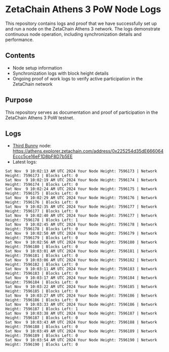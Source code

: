 # ZetaChain Athens 3 PoW Node Logs
This repository contains logs and proof that we have successfully set up and run a node on the ZetaChain Athens 3 network. The logs demonstrate continuous node operation, including synchronization details and performance.

## Contents
- Node setup information
- Synchronization logs with block height details
- Ongoing proof of work logs to verify active participation in the ZetaChain network

## Purpose
This repository serves as documentation and proof of participation in the ZetaChain Athens 3 PoW testnet.

## Logs

- [Third Bunny](https://thirdbunny.xyz/) node: https://athens.explorer.zetachain.com/address/0x225254d35dE666064Eccc5ce16eF1D8bF8D7b5EE
- Latest logs:
```
Sat Nov  9 10:02:13 AM UTC 2024 Your Node Height: 7596173 | Network Height: 7596173 | Blocks Left: 0
Sat Nov  9 10:02:19 AM UTC 2024 Your Node Height: 7596174 | Network Height: 7596174 | Blocks Left: 0
Sat Nov  9 10:02:24 AM UTC 2024 Your Node Height: 7596175 | Network Height: 7596175 | Blocks Left: 0
Sat Nov  9 10:02:29 AM UTC 2024 Your Node Height: 7596176 | Network Height: 7596176 | Blocks Left: 0
Sat Nov  9 10:02:35 AM UTC 2024 Your Node Height: 7596177 | Network Height: 7596177 | Blocks Left: 0
Sat Nov  9 10:02:40 AM UTC 2024 Your Node Height: 7596177 | Network Height: 7596178 | Blocks Left: 1
Sat Nov  9 10:02:45 AM UTC 2024 Your Node Height: 7596178 | Network Height: 7596178 | Blocks Left: 0
Sat Nov  9 10:02:50 AM UTC 2024 Your Node Height: 7596179 | Network Height: 7596179 | Blocks Left: 0
Sat Nov  9 10:02:56 AM UTC 2024 Your Node Height: 7596180 | Network Height: 7596180 | Blocks Left: 0
Sat Nov  9 10:03:01 AM UTC 2024 Your Node Height: 7596181 | Network Height: 7596181 | Blocks Left: 0
Sat Nov  9 10:03:06 AM UTC 2024 Your Node Height: 7596182 | Network Height: 7596182 | Blocks Left: 0
Sat Nov  9 10:03:11 AM UTC 2024 Your Node Height: 7596183 | Network Height: 7596183 | Blocks Left: 0
Sat Nov  9 10:03:17 AM UTC 2024 Your Node Height: 7596184 | Network Height: 7596184 | Blocks Left: 0
Sat Nov  9 10:03:22 AM UTC 2024 Your Node Height: 7596185 | Network Height: 7596185 | Blocks Left: 0
Sat Nov  9 10:03:27 AM UTC 2024 Your Node Height: 7596186 | Network Height: 7596186 | Blocks Left: 0
Sat Nov  9 10:03:33 AM UTC 2024 Your Node Height: 7596186 | Network Height: 7596187 | Blocks Left: 1
Sat Nov  9 10:03:38 AM UTC 2024 Your Node Height: 7596187 | Network Height: 7596187 | Blocks Left: 0
Sat Nov  9 10:03:43 AM UTC 2024 Your Node Height: 7596188 | Network Height: 7596188 | Blocks Left: 0
Sat Nov  9 10:03:49 AM UTC 2024 Your Node Height: 7596189 | Network Height: 7596189 | Blocks Left: 0
Sat Nov  9 10:03:54 AM UTC 2024 Your Node Height: 7596190 | Network Height: 7596190 | Blocks Left: 0
```
